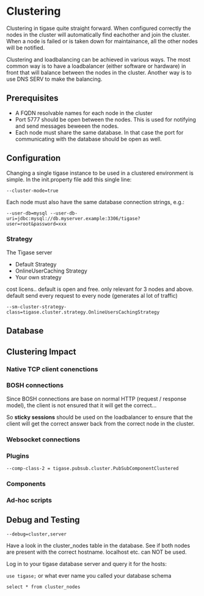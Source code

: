 # Clustering

Clustering in tigase quite straight forward. When configured correctly the nodes in the cluster will automatically find eachother and join the cluster. When a node is failed or is taken down for maintainance, all the other nodes will be notified.

Clustering and loadbalancing can be achieved in various ways. The most common way is to have a loadbalancer (either software or hardware) in front that will balance between the nodes in the cluster. Another way is to use DNS SERV to make the balancing.

## Prerequisites

* A FQDN resolvable names for each node in the cluster
* Port 5777 should be open between the nodes. This is used for notifying and send messages beweeen the nodes.
* Each node must share the same database. In that case the port for communicating with the database should be open as well.


## Configuration

Changing a single tigase instance to be used in a clustered environment is simple. In the init.property file add this single line:

`--cluster-mode=true`

Each node must also have the same database connection strings, e.g.:

`--user-db=mysql
--user-db-uri=jdbc:mysql://db.myserver.example:3306/tigase?user=root&password=xxx`


### Strategy

The Tigase server 

* Default Strategy
* OnlineUserCaching Strategy
* Your own strategy


cost licens.. default is open and free. only relevant for 3 nodes and above. default send every request to every node (generates al lot of traffic)

`--sm-cluster-strategy-class=tigase.cluster.strategy.OnlineUsersCachingStrategy`


## Database

## Clustering Impact

### Native TCP client conenctions

### BOSH connections

Since BOSH connections are base on normal HTTP (request / response model), the client is not ensured that it will get the correct... 

So **sticky sessions** should be used on the loadbalancer to ensure that the client will get the correct answer back from the correct node in the cluster.

### Websocket connections


### Plugins

`--comp-class-2 = tigase.pubsub.cluster.PubSubComponentClustered`

### Components

### Ad-hoc scripts

## Debug and Testing


`--debug=cluster,server`


Have a look in the cluster_nodes table in the database. See if both nodes are present with the correct hostname. localhost etc. can NOT be used.

Log in to your tigase database server and query it for the hosts:

`use tigase;`  or what ever name you called your database schema

`select * from cluster_nodes`